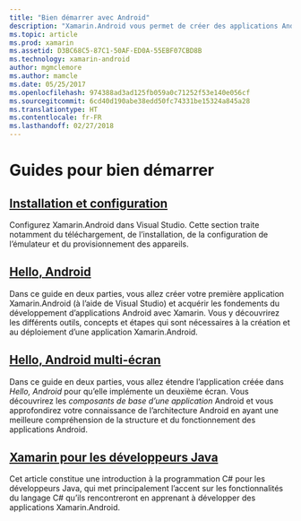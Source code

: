 ```yaml
---
title: "Bien démarrer avec Android"
description: "Xamarin.Android vous permet de créer des applications Android natives avec les mêmes contrôles d’interface utilisateur que ceux que vous utilisez pour Java, mais il vous fournit également la flexibilité et l’élégance d’un langage moderne (C#), la puissance de la bibliothèque de classes de base .NET et un IDE de première classe (Visual Studio). Cette série présente les principes fondamentaux du développement Xamarin.Android. Vous découvrirez notamment comment configurer et installer Xamarin.Android, et comment créer votre première application."
ms.topic: article
ms.prod: xamarin
ms.assetid: D3BC68C5-87C1-50AF-ED0A-55EBF07CBD8B
ms.technology: xamarin-android
author: mgmclemore
ms.author: mamcle
ms.date: 05/25/2017
ms.openlocfilehash: 974388ad3ad125fb059a0c71252f53e140e056cf
ms.sourcegitcommit: 6cd40d190abe38edd50fc74331be15324a845a28
ms.translationtype: HT
ms.contentlocale: fr-FR
ms.lasthandoff: 02/27/2018
---
```

# <a name="getting-started-series"></a>Guides pour bien démarrer

##  <a name="setup-and-installationandroidget-startedinstallationindexmd"></a>[Installation et configuration](~/android/get-started/installation/index.md)

Configurez Xamarin.Android dans Visual Studio. Cette section traite notamment du téléchargement, de l’installation, de la configuration de l’émulateur et du provisionnement des appareils.


##  <a name="hello-androidandroidget-startedhello-androidindexmd"></a>[Hello, Android](~/android/get-started/hello-android/index.md)

Dans ce guide en deux parties, vous allez créer votre première application Xamarin.Android (à l’aide de Visual Studio) et acquérir les fondements du développement d’applications Android avec Xamarin.
Vous y découvrirez les différents outils, concepts et étapes qui sont nécessaires à la création et au déploiement d’une application Xamarin.Android.


##  <a name="hello-android-multiscreenandroidget-startedhello-android-multiscreenindexmd"></a>[Hello, Android multi-écran](~/android/get-started/hello-android-multiscreen/index.md)

Dans ce guide en deux parties, vous allez étendre l’application créée dans _Hello, Android_ pour qu’elle implémente un deuxième écran. Vous découvrirez les *composants de base d’une application* Android et vous approfondirez votre connaissance de l’architecture Android en ayant une meilleure compréhension de la structure et du fonctionnement des applications Android.


##  <a name="xamarin-for-java-developersandroidget-startedjava-developersmd"></a>[Xamarin pour les développeurs Java](~/android/get-started/java-developers.md)

Cet article constitue une introduction à la programmation C# pour les développeurs Java, qui met principalement l’accent sur les fonctionnalités du langage C# qu’ils rencontreront en apprenant à développer des applications Xamarin.Android.